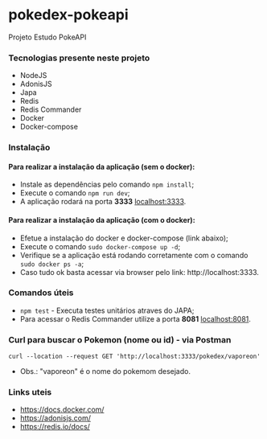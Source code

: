 # pokedex-pokeapi
Projeto Estudo PokeAPI

### Tecnologias presente neste projeto
  - NodeJS
  - AdonisJS
  - Japa
  - Redis
  - Redis Commander
  - Docker
  - Docker-compose

### Instalação

#### Para realizar a instalação da aplicação (sem o docker):
 - Instale as dependências pelo comando `npm install`;
 - Execute o comando `npm run dev`;
 - A aplicação rodará na porta **3333** [localhost:3333](http://localhost:3333).
 
#### Para realizar a instalação da aplicação (com o docker):
 - Efetue a instalação do docker e docker-compose (link abaixo);
 - Execute o comando `sudo docker-compose up -d`;
 - Verifique se a aplicação está rodando corretamente com o comando `sudo docker ps -a`;
 - Caso tudo ok basta acessar via browser pelo link: http://localhost:3333.

### Comandos úteis
 - `npm test` - Executa testes unitários atraves do JAPA;
 - Para acessar o Redis Commander utilize a porta **8081** [localhost:8081](http://localhost:8081).

### Curl para buscar o Pokemon (nome ou id) - via Postman
```curl --location --request GET 'http://localhost:3333/pokedex/vaporeon'```
 - Obs.: "vaporeon" é o nome do pokemom desejado. 

### Links uteis
 - https://docs.docker.com/
 - https://adonisjs.com/
 - https://redis.io/docs/
